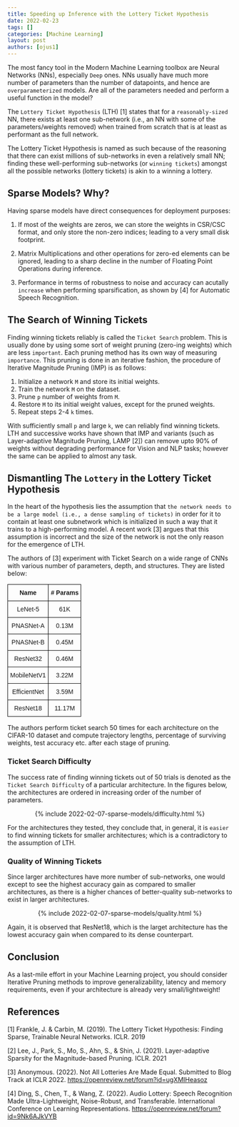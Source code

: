 ```yaml
---
title: Speeding up Inference with the Lottery Ticket Hypothesis
date: 2022-02-23
tags: []
categories: [Machine Learning]
layout: post
authors: [ojus1]
---
```


<script src='https://cdn.plot.ly/plotly-2.8.3.min.js'></script>

The most fancy tool in the Modern Machine Learning toolbox are Neural Networks (NNs),
especially `Deep` ones. NNs usually have much more number of parameters than the
number of datapoints, and hence are `overparameterized` models. Are all of the parameters
needed and perform a useful function in the model?

The `Lottery Ticket Hypothesis` (LTH) [1] states that for a `reasonably-sized` NN, there
exists at least one sub-network (i.e., an NN with some of the parameters/weights
removed) when trained from scratch that is at least as performant as the full network.

The Lottery Ticket Hypothesis is named as such because of the reasoning that
there can exist millions of sub-networks in even a relatively small NN; finding
these well-performing sub-networks (or `winning tickets`) amongst all the possible
networks (lottery tickets) is akin to a winning a lottery.

## Sparse Models? Why?

Having sparse models have direct consequences for deployment purposes:

1. If most of the weights are zeros, we can store the weights in CSR/CSC format, and
only store the non-zero indices; leading to a very small disk footprint.

2. Matrix Multiplications and other operations for zero-ed elements can be ignored,
leading to a sharp decline in the number of Floating Point Operations during inference.

3. Performance in terms of robustness to noise and accuracy can acutally `increase` when
performing sparsification, as shown by [4] for Automatic Speech Recognition.

## The Search of Winning Tickets

Finding winning tickets reliably is called the `Ticket Search` problem. This is
usually done by using some sort of weight pruning (zero-ing weights) which are
less `important`. Each pruning method has its own way of measuring `importance`.
This pruning is done in an iterative fashion, the procedure of Iterative Magnitude
Pruning (IMP) is as follows:
1. Initialize a network `M` and store its initial weights.
2. Train the network `M` on the dataset.
3. Prune `p` number of weights from `M`.
4. Restore `M` to its initial weight values, except for the pruned weights.
5. Repeat steps 2-4 `k` times.

With sufficiently small `p` and large `k`, we can reliably find winning tickets.
LTH and successive works have shown that IMP and variants (such as Layer-adaptive
Magnitude Pruning, LAMP [2]) can remove upto 90% of weights without degrading
performance for Vision and NLP tasks; however the same can be applied to almost any task.

## Dismantling The `Lottery` in the Lottery Ticket Hypothesis

In the heart of the hypothesis lies the assumption that `the network needs to be a large model
(i.e., a dense sampling of tickets)` in order for it to contain at least one subnetwork which is
initialized in such a way that it trains to a high-performing model. A recent work [3] argues that this
assumption is incorrect and the size of the network is not the only reason for the emergence of LTH.

The authors of [3] experiment with Ticket Search on a wide range of CNNs with various number of parameters, depth, and structures. They are listed below:

<div align="center">

<style type="text/css">
.tg  {border-collapse:collapse;border-spacing:0;}
.tg td{border-color:black;border-style:solid;border-width:1px;font-family:Arial, sans-serif;font-size:14px;
  overflow:hidden;padding:10px 5px;word-break:normal;}
.tg th{border-color:black;border-style:solid;border-width:1px;font-family:Arial, sans-serif;font-size:14px;
  font-weight:normal;overflow:hidden;padding:10px 5px;word-break:normal;}
.tg .tg-baqh{text-align:center;vertical-align:top}
.tg .tg-amwm{font-weight:bold;text-align:center;vertical-align:top}
</style>
<table class="tg">
<thead>
  <tr>
    <th class="tg-amwm">Name</th>
    <th class="tg-amwm"># Params</th>
  </tr>
</thead>
<tbody>
  <tr>
    <td class="tg-baqh">LeNet-5</td>
    <td class="tg-baqh">61K</td>
  </tr>
  <tr>
    <td class="tg-baqh">PNASNet-A</td>
    <td class="tg-baqh">0.13M</td>
  </tr>
  <tr>
    <td class="tg-baqh">PNASNet-B</td>
    <td class="tg-baqh">0.45M</td>
  </tr>
  <tr>
    <td class="tg-baqh">ResNet32</td>
    <td class="tg-baqh">0.46M</td>
  </tr>
  <tr>
    <td class="tg-baqh">MobileNetV1</td>
    <td class="tg-baqh">3.22M</td>
  </tr>
  <tr>
    <td class="tg-baqh">EfficientNet</td>
    <td class="tg-baqh">3.59M</td>
  </tr>
  <tr>
    <td class="tg-baqh">ResNet18</td>
    <td class="tg-baqh">11.17M</td>
  </tr>
</tbody>
</table>

</div>

The authors perform ticket search 50 times for each architecture on the CIFAR-10 dataset and compute
trajectory lengths, percentage of surviving weights, test accuracy etc. after each stage of pruning.

### Ticket Search Difficulty

The success rate of finding winning tickets out of 50 trials is denoted as the `Ticket Search Difficulty` of a particular architecture.
In the figures below, the architectures are ordered in increasing order of the number of parameters.

<div align="center">
{% include 2022-02-07-sparse-models/difficulty.html %}
</div>

For the architectures they tested, they conclude that, in general, it is `easier` to find winning tickets for smaller
architectures; which is a contradictory to the assumption of LTH.

### Quality of Winning Tickets

Since larger architectures have more number of sub-networks, one would except to see the highest accuracy
gain as compared to smaller architectures, as there is a higher chances of better-quality
sub-networks to exist in larger architectures.


<div align="center">
{% include 2022-02-07-sparse-models/quality.html %}
</div>

Again, it is observed that ResNet18, which is the larget architecture has the lowest accuracy gain when
compared to its dense counterpart.


## Conclusion

As a last-mile effort in your Machine Learning project, you should consider Iterative Pruning methods to improve generalizability, latency and memory requirements, even if your architecture is already very small/lightweight!

## References

[1] Frankle, J. & Carbin, M. (2019). The Lottery Ticket Hypothesis: Finding Sparse, Trainable Neural Networks. ICLR. 2019

[2] Lee, J., Park, S., Mo, S., Ahn, S., & Shin, J. (2021). Layer-adaptive Sparsity for the Magnitude-based Pruning. ICLR. 2021

[3] Anonymous. (2022). Not All Lotteries Are Made Equal. Submitted to Blog Track at ICLR 2022. https://openreview.net/forum?id=ugXMIHeasoz

[4] Ding, S., Chen, T., & Wang, Z. (2022). Audio Lottery: Speech Recognition Made Ultra-Lightweight, Noise-Robust, and Transferable. International Conference on Learning Representations. https://openreview.net/forum?id=9Nk6AJkVYB

